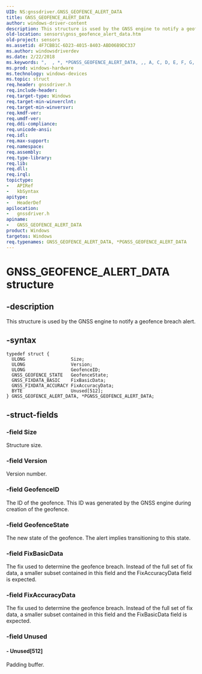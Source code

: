 ```yaml
---
UID: NS:gnssdriver.GNSS_GEOFENCE_ALERT_DATA
title: GNSS_GEOFENCE_ALERT_DATA
author: windows-driver-content
description: This structure is used by the GNSS engine to notify a geofence breach alert.
old-location: sensors\gnss_geofence_alert_data.htm
old-project: sensors
ms.assetid: 4F7CBB1C-6D23-4015-8403-ABD06B9DC337
ms.author: windowsdriverdev
ms.date: 2/22/2018
ms.keywords: ",  , *, *PGNSS_GEOFENCE_ALERT_DATA, ,, A, C, D, E, F, G, GNSS_GEOFENCE_ALERT_DATA, GNSS_GEOFENCE_ALERT_DATA structure [Sensor Devices], L, N, O, P, PGNSS_GEOFENCE_ALERT_DATA, PGNSS_GEOFENCE_ALERT_DATA structure pointer [Sensor Devices], R, S, T, _, gnssdriver/GNSS_GEOFENCE_ALERT_DATA, gnssdriver/PGNSS_GEOFENCE_ALERT_DATA, sensors.gnss_geofence_alert_data"
ms.prod: windows-hardware
ms.technology: windows-devices
ms.topic: struct
req.header: gnssdriver.h
req.include-header: 
req.target-type: Windows
req.target-min-winverclnt: 
req.target-min-winversvr: 
req.kmdf-ver: 
req.umdf-ver: 
req.ddi-compliance: 
req.unicode-ansi: 
req.idl: 
req.max-support: 
req.namespace: 
req.assembly: 
req.type-library: 
req.lib: 
req.dll: 
req.irql: 
topictype:
-	APIRef
-	kbSyntax
apitype:
-	HeaderDef
apilocation:
-	gnssdriver.h
apiname:
-	GNSS_GEOFENCE_ALERT_DATA
product: Windows
targetos: Windows
req.typenames: GNSS_GEOFENCE_ALERT_DATA, *PGNSS_GEOFENCE_ALERT_DATA
---
```


# GNSS_GEOFENCE_ALERT_DATA structure


## -description


This structure is used by the GNSS engine to notify a geofence breach alert.


## -syntax


````
typedef struct {
  ULONG                 Size;
  ULONG                 Version;
  ULONG                 GeofenceID;
  GNSS_GEOFENCE_STATE   GeofenceState;
  GNSS_FIXDATA_BASIC    FixBasicData;
  GNSS_FIXDATA_ACCURACY FixAccuracyData;
  BYTE                  Unused[512];
} GNSS_GEOFENCE_ALERT_DATA, *PGNSS_GEOFENCE_ALERT_DATA;
````


## -struct-fields




### -field Size

Structure size.


### -field Version

Version number.


### -field GeofenceID

The ID of the geofence. This ID was generated by the GNSS engine during creation of the geofence.


### -field GeofenceState

The new state of the geofence. The alert implies transitioning to this state.


### -field FixBasicData

The fix used to determine the geofence breach. Instead of the full set of fix data, a smaller subset contained in this field and the  FixAccuracyData field is expected.


### -field FixAccuracyData

The fix used to determine the geofence breach. Instead of the full set of fix data, a smaller subset contained in this field and the  FixBasicData field is expected.


### -field Unused

 




#### - Unused[512]

Padding buffer.

